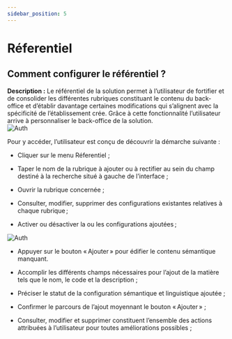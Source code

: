 ```yaml
---
sidebar_position: 5
---
```


# Réferentiel 

## Comment configurer le référentiel ?   
**Description :** Le référentiel de la solution permet à l’utilisateur de fortifier et de consolider les différentes rubriques constituant le contenu du back-office et d’établir davantage certaines modifications qui s’alignent avec la spécificité de l’établissement crée.  Grâce à cette fonctionnalité l’utilisateur arrive à personnaliser le back-office de la solution.   
![Auth](/img/referentiel/referentiel.png)

Pour y accéder, l’utilisateur est conçu de découvrir la démarche suivante   :   

- Cliquer sur le menu Réferentiel ;  

- Taper le nom de la rubrique à ajouter ou à rectifier au sein du champ destiné à la recherche situé à gauche de l’interface ;  

- Ouvrir la rubrique concernée ;  

- Consulter, modifier, supprimer des configurations existantes relatives à chaque rubrique ;   

- Activer ou désactiver la ou les configurations ajoutées ;     

![Auth](/img/referentiel/ajout_referentiel.png)

- Appuyer sur le bouton « Ajouter » pour édifier le contenu sémantique manquant.   

- Accomplir les différents champs nécessaires pour l’ajout de la matière tels que le nom, le code et la description ;  

- Préciser le statut de la configuration sémantique et linguistique ajoutée ; 

- Confirmer le parcours de l’ajout moyennant le bouton « Ajouter » ;   

- Consulter, modifier et supprimer constituent l’ensemble des actions attribuées à l’utilisateur pour toutes améliorations possibles ;   